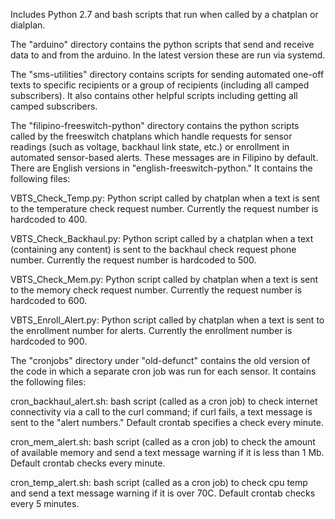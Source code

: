 Includes Python 2.7 and bash scripts that run when called by a chatplan or dialplan.

The "arduino" directory contains the python scripts that send and receive data to and from the arduino. In the latest version these are run via systemd.

The "sms-utilities" directory contains scripts for sending automated one-off texts to specific recipients or a group of recipients (including all camped subscribers). It also contains other helpful scripts including getting all camped subscribers.

The "filipino-freeswitch-python" directory contains the python scripts called by the freeswitch chatplans which handle requests for sensor readings (such as voltage, backhaul link state, etc.) or enrollment in automated sensor-based alerts. These messages are in Filipino by default. There are English versions in "english-freeswitch-python."
It contains the following files:

VBTS_Check_Temp.py: Python script called by chatplan when a text is sent to the temperature check request number. 
Currently the request number is hardcoded to 400.

VBTS_Check_Backhaul.py: Python script called by a chatplan when a text (containing any content) is sent to the backhaul check request phone number. 
Currently the request number is hardcoded to 500.

VBTS_Check_Mem.py: Python script called by chatplan when a text is sent to the memory check request number.
Currently the request number is hardcoded to 600.

VBTS_Enroll_Alert.py: Python script called by chatplan when a text is sent to the enrollment number for alerts. 
Currently the enrollment number is hardcoded to 900.

The "cronjobs" directory under "old-defunct" contains the old version of the code in which a separate cron job was run for each sensor. It contains the following files:

cron_backhaul_alert.sh: bash script (called as a cron job) to check internet connectivity via a call to the curl command; if curl fails, a text message is sent to the "alert numbers." Default crontab specifies a check every minute.

cron_mem_alert.sh: bash script (called as a cron job) to check the amount of available memory and send a text message warning if it is less than 1 Mb. Default crontab checks every minute.

cron_temp_alert.sh: bash script (called as a cron job) to check cpu temp and send a text message warning if it is over 70C. Default crontab checks every 5 minutes. 
